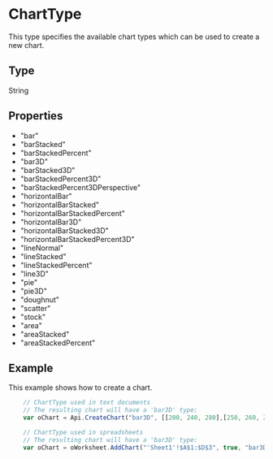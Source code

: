 # ChartType

This type specifies the available chart types which can be used to create a new chart.

## Type

String

## Properties

- "bar" 
- "barStacked" 
- "barStackedPercent" 
- "bar3D" 
- "barStacked3D" 
- "barStackedPercent3D" 
- "barStackedPercent3DPerspective" 
- "horizontalBar" 
- "horizontalBarStacked" 
- "horizontalBarStackedPercent" 
- "horizontalBar3D" 
- "horizontalBarStacked3D" 
- "horizontalBarStackedPercent3D" 
- "lineNormal" 
- "lineStacked" 
- "lineStackedPercent" 
- "line3D" 
- "pie" 
- "pie3D" 
- "doughnut" 
- "scatter" 
- "stock" 
- "area" 
- "areaStacked" 
- "areaStackedPercent"

## Example

This example shows how to create a chart.

```javascript
	// ChartType used in text documents
	// The resulting chart will have a 'bar3D' type:
	var oChart = Api.CreateChart("bar3D", [[200, 240, 280],[250, 260, 280]], ["Projected Revenue", "Estimated Costs"], [2014, 2015, 2016], 4051300, 2347595, 24);

	// ChartType used in spreadsheets
	// The resulting chart will have a 'bar3D' type:
	var oChart = oWorksheet.AddChart("'Sheet1'!$A$1:$D$3", true, "bar3D", 2, 100 * 36000, 70 * 36000, 0, 2 * 36000, 7, 3 * 36000);
```